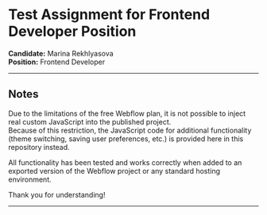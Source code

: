 # Test Assignment for Frontend Developer Position

**Candidate:** Marina Rekhlyasova  
**Position:** Frontend Developer  

---

## Notes

Due to the limitations of the free Webflow plan, it is not possible to inject real custom JavaScript into the published project.  
Because of this restriction, the JavaScript code for additional functionality (theme switching, saving user preferences, etc.) is provided here in this repository instead.

All functionality has been tested and works correctly when added to an exported version of the Webflow project or any standard hosting environment.

Thank you for understanding!

---